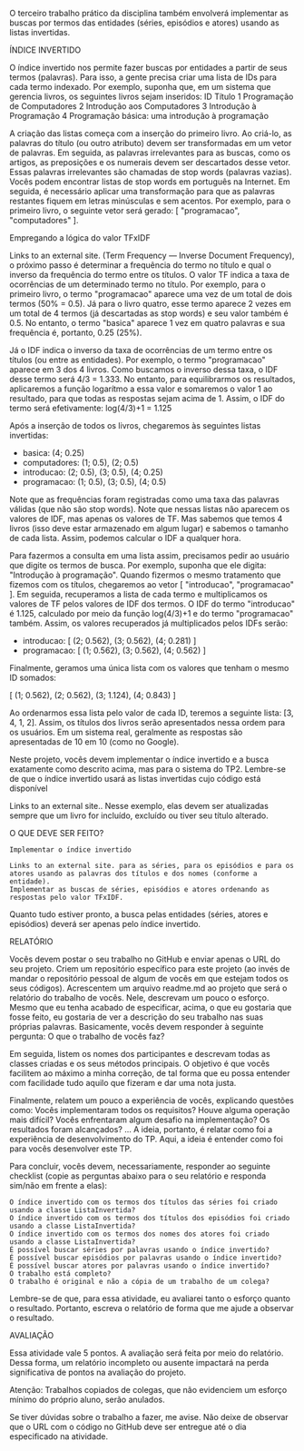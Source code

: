 O terceiro trabalho prático da disciplina também envolverá implementar as buscas por termos das entidades (séries, episódios e atores) usando as listas invertidas.

ÍNDICE INVERTIDO

O índice invertido nos permite fazer buscas por entidades a partir de seus termos (palavras). Para isso, a gente precisa criar uma lista de IDs para cada termo indexado. Por exemplo, suponha que, em um sistema que gerencia livros, os seguintes livros sejam inseridos:
ID 	Título
1 	Programação de Computadores
2 	Introdução aos Computadores
3 	Introdução à Programação
4 	Programação básica: uma introdução à programação

A criação das listas começa com a inserção do primeiro livro. Ao criá-lo, as palavras do título (ou outro atributo) devem ser transformadas em um vetor de palavras. Em seguida, as palavras irrelevantes para as buscas, como os artigos, as preposições e os numerais devem ser descartados desse vetor. Essas palavras irrelevantes são chamadas de stop words (palavras vazias). Vocês podem encontrar listas de stop words em português na Internet. Em seguida, é necessário aplicar uma transformação para que as palavras restantes fiquem em letras minúsculas e sem acentos. Por exemplo, para o primeiro livro, o seguinte vetor será gerado: [ "programacao", "computadores" ].

Empregando a lógica do valor TFxIDF

Links to an external site. (Term Frequency — Inverse Document Frequency), o próximo passo é determinar a frequência do termo no título e qual o inverso da frequência do termo entre os títulos. O valor TF indica a taxa de ocorrências de um determinado termo no título. Por exemplo, para o primeiro livro, o termo "programacao" aparece uma vez de um total de dois termos (50% = 0.5). Já para o livro quatro, esse termo aparece 2 vezes em um total de 4 termos (já descartadas as stop words) e seu valor também é 0.5. No entanto, o termo "basica" aparece 1 vez em quatro palavras e sua frequência é, portanto, 0.25 (25%).

Já o IDF indica o inverso da taxa de ocorrências de um termo entre os títulos (ou entre as entidades). Por exemplo, o termo "programacao" aparece em 3 dos 4 livros. Como buscamos o inverso dessa taxa, o IDF desse termo será 4/3 = 1.333. No entanto, para equilibrarmos os resultados, aplicaremos a função logarítmo a essa valor e somaremos o valor 1 ao resultado, para que todas as respostas sejam acima de 1. Assim, o IDF do termo será efetivamente: log(4/3)+1 = 1.125

Após a inserção de todos os livros, chegaremos às seguintes listas invertidas:

- basica: (4; 0.25)
- computadores: (1; 0.5), (2; 0.5)
- introducao: (2; 0.5), (3; 0.5), (4; 0.25)
- programacao: (1; 0.5), (3; 0.5), (4; 0.5)

Note que as frequências foram registradas como uma taxa das palavras válidas (que não são stop words). Note que nessas listas não aparecem os valores de IDF, mas apenas os valores de TF. Mas sabemos que temos 4 livros (isso deve estar armazenado em algum lugar) e sabemos o tamanho de cada lista. Assim, podemos calcular o IDF a qualquer hora.

Para fazermos a consulta em uma lista assim, precisamos pedir ao usuário que digite os termos de busca. Por exemplo, suponha que ele digita: "Introdução à programação". Quando fizermos o mesmo tratamento que fizemos com os títulos, chegaremos ao vetor [ "introducao", "programacao" ]. Em seguida, recuperamos a lista de cada termo e multiplicamos os valores de TF pelos valores de IDF dos termos. O IDF do termo "introducao" é 1.125, calculado por meio da função log(4/3)+1 e do termo "programacao" também. Assim, os valores recuperados já multiplicados pelos IDFs serão:

- introducao: [ (2; 0.562), (3; 0.562), (4; 0.281) ]
- programacao: [ (1; 0.562), (3; 0.562), (4; 0.562) ]  

Finalmente, geramos uma única lista com os valores que tenham o mesmo ID somados:

[ (1; 0.562), (2; 0.562), (3; 1.124), (4; 0.843) ]

Ao ordenarmos essa lista pelo valor de cada ID, teremos a seguinte lista: [3, 4, 1, 2]. Assim, os títulos dos livros serão apresentados nessa ordem para os usuários. Em um sistema real, geralmente as respostas são apresentadas de 10 em 10 (como no Google).

Neste projeto, vocês devem implementar o índice invertido e a busca exatamente como descrito acima, mas para o sistema do TP2. Lembre-se de que o índice invertido usará as listas invertidas cujo código está disponível

Links to an external site.. Nesse exemplo, elas devem ser atualizadas sempre que um livro for incluído, excluído ou tiver seu título alterado.

O QUE DEVE SER FEITO?

    Implementar o índice invertido 

    Links to an external site. para as séries, para os episódios e para os atores usando as palavras dos títulos e dos nomes (conforme a entidade).
    Implementar as buscas de séries, episódios e atores ordenando as respostas pelo valor TFxIDF.

Quanto tudo estiver pronto, a busca pelas entidades (séries, atores e episódios) deverá ser apenas pelo índice invertido.

RELATÓRIO

Vocês devem postar o seu trabalho no GitHub e enviar apenas o URL do seu projeto. Criem um repositório específico para este projeto (ao invés de mandar o repositório pessoal de algum de vocês em que estejam todos os seus códigos). Acrescentem um arquivo readme.md ao projeto que será o relatório do trabalho de vocês. Nele, descrevam um pouco o esforço. Mesmo que eu tenha acabado de especificar, acima, o que eu gostaria que fosse feito, eu gostaria de ver a descrição do seu trabalho nas suas próprias palavras. Basicamente, vocês devem responder à seguinte pergunta: O que o trabalho de vocês faz?

Em seguida, listem os nomes dos participantes e descrevam todas as classes criadas e os seus métodos principais. O objetivo é que vocês facilitem ao máximo a minha correção, de tal forma que eu possa entender com facilidade tudo aquilo que fizeram e dar uma nota justa.

Finalmente, relatem um pouco a experiência de vocês, explicando questões como: Vocês implementaram todos os requisitos? Houve alguma operação mais difícil? Vocês enfrentaram algum desafio na implementação? Os resultados foram alcançados? ... A ideia, portanto, é relatar como foi a experiência de desenvolvimento do TP. Aqui, a ideia é entender como foi para vocês desenvolver este TP.

Para concluir, vocês devem, necessariamente, responder ao seguinte checklist (copie as perguntas abaixo para o seu relatório e responda sim/não em frente a elas):

    O índice invertido com os termos dos títulos das séries foi criado usando a classe ListaInvertida?
    O índice invertido com os termos dos títulos dos episódios foi criado usando a classe ListaInvertida?
    O índice invertido com os termos dos nomes dos atores foi criado usando a classe ListaInvertida?
    É possível buscar séries por palavras usando o índice invertido?
    É possível buscar episódios por palavras usando o índice invertido?
    É possível buscar atores por palavras usando o índice invertido?
    O trabalho está completo?
    O trabalho é original e não a cópia de um trabalho de um colega?

Lembre-se de que, para essa atividade, eu avaliarei tanto o esforço quanto o resultado. Portanto, escreva o relatório de forma que me ajude a observar o resultado.

AVALIAÇÃO

Essa atividade vale 5 pontos. A avaliação será feita por meio do relatório. Dessa forma, um relatório incompleto ou ausente impactará na perda significativa de pontos na avaliação do projeto.

Atenção: Trabalhos copiados de colegas, que não evidenciem um esforço mínimo do próprio aluno, serão anulados.

Se tiver dúvidas sobre o trabalho a fazer, me avise. Não deixe de observar que o URL com o código no GitHub deve ser entregue até o dia especificado na atividade.